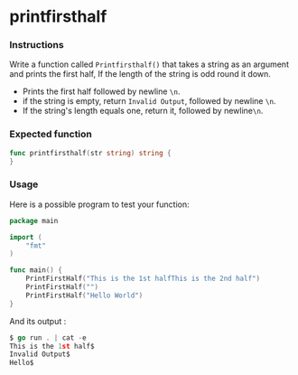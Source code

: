 # printfirsthalf

### Instructions

Write a function called `Printfirsthalf()` that takes a string as an argument and prints the first half, 
If the length of the string is odd round it down.

- Prints the first half followed by newline `\n`.
- if the string is empty, return `Invalid Output`, followed by newline `\n`.
- If the string's length equals one, return it, followed by newline`\n`.

### Expected function

```go
func printfirsthalf(str string) string {
}
```

### Usage

Here is a possible program to test your function:

```go
package main

import (
	"fmt"
)

func main() {
    PrintFirstHalf("This is the 1st halfThis is the 2nd half")
    PrintFirstHalf("")
    PrintFirstHalf("Hello World")
}
```

And its output :

```go
$ go run . | cat -e
This is the 1st half$
Invalid Output$
Hello$
```
